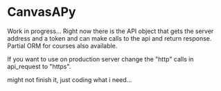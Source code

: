 # CanvasAPy
Work in progress...
Right now there is the API object that gets the server address and a token and can make calls to the api and return response.
Partial ORM for courses also available.

If you want to use on production server change the "http" calls in api_request to "https".

might not finish it, just coding what i need...
